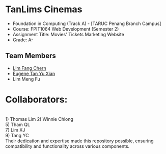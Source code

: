 # TanLims Cinemas

- Foundation in Computing (Track A) - [TARUC Penang Branch Campus]
- Course: FPIT1064 Web Development (Semester 2)
- Assignment Title: Movies' Tickets Marketing Website
- Grade: A-

## Team Members

 - [Lim Fang Chern](https://github.com/thomaslimfc)
 - [Eugene Tan Yu Xian](https://github.com/Eugenetyx)
 - Lim Meng Fu



# Collaborators:
<br>
1) Thomas Lim
2) Winnie Chiong
   <br>
5) Tham QL
   <br>
7) Lim XJ
   <br>
9) Tang YC
<br>
Their dedication and expertise made this repository possible, ensuring compatibility and functionality across various components.
